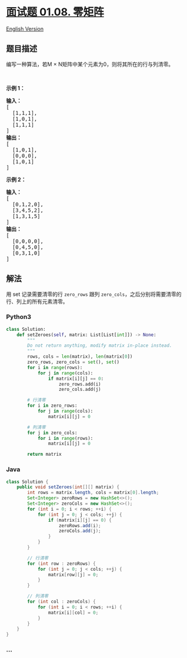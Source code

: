 # [面试题 01.08. 零矩阵](https://leetcode-cn.com/problems/zero-matrix-lcci)

[English Version](/lcci/01.08.Zero%20Matrix/README_EN.md)

## 题目描述

<!-- 这里写题目描述 -->
<p>编写一种算法，若M × N矩阵中某个元素为0，则将其所在的行与列清零。</p>

<p>&nbsp;</p>

<p><strong>示例 1：</strong></p>

<pre><strong>输入：</strong>
[
  [1,1,1],
  [1,0,1],
  [1,1,1]
]
<strong>输出：</strong>
[
  [1,0,1],
  [0,0,0],
  [1,0,1]
]
</pre>

<p><strong>示例 2：</strong></p>

<pre><strong>输入：</strong>
[
  [0,1,2,0],
  [3,4,5,2],
  [1,3,1,5]
]
<strong>输出：</strong>
[
  [0,0,0,0],
  [0,4,5,0],
  [0,3,1,0]
]
</pre>

## 解法

<!-- 这里可写通用的实现逻辑 -->

用 set 记录需要清零的行 `zero_rows` 跟列 `zero_cols`，之后分别将需要清零的行、列上的所有元素清零。

<!-- tabs:start -->

### **Python3**

<!-- 这里可写当前语言的特殊实现逻辑 -->

```python
class Solution:
    def setZeroes(self, matrix: List[List[int]]) -> None:
        """
        Do not return anything, modify matrix in-place instead.
        """
        rows, cols = len(matrix), len(matrix[0])
        zero_rows, zero_cols = set(), set()
        for i in range(rows):
            for j in range(cols):
                if matrix[i][j] == 0:
                    zero_rows.add(i)
                    zero_cols.add(j)

        # 行清零
        for i in zero_rows:
            for j in range(cols):
                matrix[i][j] = 0

        # 列清零
        for j in zero_cols:
            for i in range(rows):
                matrix[i][j] = 0

        return matrix

```

### **Java**

<!-- 这里可写当前语言的特殊实现逻辑 -->

```java
class Solution {
    public void setZeroes(int[][] matrix) {
        int rows = matrix.length, cols = matrix[0].length;
        Set<Integer> zeroRows = new HashSet<>();
        Set<Integer> zeroCols = new HashSet<>();
        for (int i = 0; i < rows; ++i) {
            for (int j = 0; j < cols; ++j) {
                if (matrix[i][j] == 0) {
                    zeroRows.add(i);
                    zeroCols.add(j);
                }
            }
        }

        // 行清零
        for (int row : zeroRows) {
            for (int j = 0; j < cols; ++j) {
                matrix[row][j] = 0;
            }
        }

        // 列清零
        for (int col : zeroCols) {
            for (int i = 0; i < rows; ++i) {
                matrix[i][col] = 0;
            }
        }
    }
}
```

### **...**

```

```

<!-- tabs:end -->
